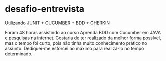 # desafio-entrevista

Utilizando JUNIT + CUCUMBER + BDD + GHERKIN

Foram 48 horas assistindo ao curso Aprenda BDD com Cucumber em JAVA e pesquisas na internet. Gostaria de ter realizado da melhor forma possível, mas o tempo foi curto, pois não tinha muito conhecimento prático no assunto. Dediquei-me esforcei ao máximo para realizá-lo no tempo determinado.
